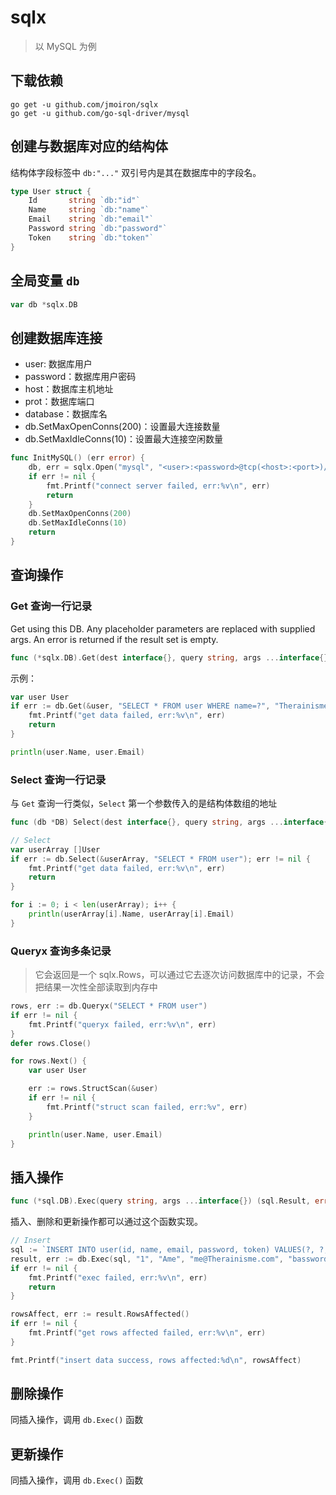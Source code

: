 # sqlx

> 以 MySQL 为例

## 下载依赖

```shell
go get -u github.com/jmoiron/sqlx
go get -u github.com/go-sql-driver/mysql
```

## 创建与数据库对应的结构体

结构体字段标签中 `db:"..."` 双引号内是其在数据库中的字段名。

```go
type User struct {
	Id       string `db:"id"`
	Name     string `db:"name"`
	Email    string `db:"email"`
	Password string `db:"password"`
	Token    string `db:"token"`
}
```

## 全局变量 `db`

```go
var db *sqlx.DB
```

## 创建数据库连接

* user: 数据库用户
* password：数据库用户密码
* host：数据库主机地址
* prot：数据库端口
* database：数据库名
* db.SetMaxOpenConns(200)：设置最大连接数量
* db.SetMaxIdleConns(10)：设置最大连接空闲数量

```go
func InitMySQL() (err error) {
	db, err = sqlx.Open("mysql", "<user>:<password>@tcp(<host>:<port>)/<database>")
	if err != nil {
		fmt.Printf("connect server failed, err:%v\n", err)
		return
	}
	db.SetMaxOpenConns(200)
	db.SetMaxIdleConns(10)
	return
}
```

## 查询操作

### Get 查询一行记录

Get using this DB. Any placeholder parameters are replaced with supplied args. An error is returned if the result set is empty.

```go
func (*sqlx.DB).Get(dest interface{}, query string, args ...interface{}) error
```

示例：

```go
var user User
if err := db.Get(&user, "SELECT * FROM user WHERE name=?", "Therainisme"); err != nil {
	fmt.Printf("get data failed, err:%v\n", err)
	return
}

println(user.Name, user.Email)
```

### Select 查询一行记录

与 `Get` 查询一行类似，`Select` 第一个参数传入的是结构体数组的地址

```go
func (db *DB) Select(dest interface{}, query string, args ...interface{}) error
```

```go
// Select
var userArray []User
if err := db.Select(&userArray, "SELECT * FROM user"); err != nil {
	fmt.Printf("get data failed, err:%v\n", err)
	return
}

for i := 0; i < len(userArray); i++ {
	println(userArray[i].Name, userArray[i].Email)
}
```

### Queryx 查询多条记录

> 它会返回是一个 sqlx.Rows，可以通过它去逐次访问数据库中的记录，不会把结果一次性全部读取到内存中

```go
rows, err := db.Queryx("SELECT * FROM user")
if err != nil {
	fmt.Printf("queryx failed, err:%v\n", err)
}
defer rows.Close()

for rows.Next() {
	var user User

	err := rows.StructScan(&user)
	if err != nil {
		fmt.Printf("struct scan failed, err:%v", err)
	}

	println(user.Name, user.Email)
}
```

## 插入操作

```go
func (*sql.DB).Exec(query string, args ...interface{}) (sql.Result, error)
```

插入、删除和更新操作都可以通过这个函数实现。

```go
// Insert
sql := `INSERT INTO user(id, name, email, password, token) VALUES(?, ?, ?, ?, ?)`
result, err := db.Exec(sql, "1", "Ame", "me@Therainisme.com", "bassword", "This is token")
if err != nil {
	fmt.Printf("exec failed, err:%v\n", err)
	return
}

rowsAffect, err := result.RowsAffected()
if err != nil {
	fmt.Printf("get rows affected failed, err:%v\n", err)
}

fmt.Printf("insert data success, rows affected:%d\n", rowsAffect)
```

## 删除操作

同插入操作，调用 `db.Exec()` 函数

## 更新操作

同插入操作，调用 `db.Exec()` 函数